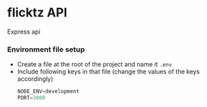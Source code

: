 # flicktz API
Express api

### Environment file setup
- Create a file at the root of the project and name it `.env`
- Include following keys in that file (change the values of the keys accordingly)
    ```javascript
    NODE_ENV=development
    PORT=3000
    ```